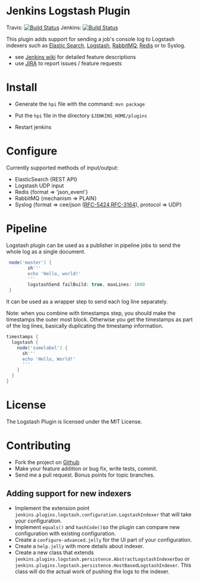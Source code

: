 Jenkins Logstash Plugin
=======================

Travis: [![Build Status](https://travis-ci.org/jenkinsci/logstash-plugin.svg?branch=master)](https://travis-ci.org/jenkinsci/logstash-plugin)
Jenkins: [![Build Status](https://ci.jenkins.io/job/Plugins/job/logstash-plugin/job/master/badge/icon)](https://ci.jenkins.io/job/Plugins/job/logstash-plugin/job/master/)

This plugin adds support for sending a job's console log to Logstash indexers such as [Elastic Search](https://www.elastic.co/products/elasticsearch), [Logstash](https://www.elastic.co/de/products/logstash), [RabbitMQ](https://www.rabbitmq.com), [Redis](https://redis.io/) or to Syslog.

* see [Jenkins wiki](https://wiki.jenkins-ci.org/display/JENKINS/Logstash+Plugin) for detailed feature descriptions
* use [JIRA](https://issues.jenkins-ci.org) to report issues / feature requests

Install
=======

* Generate the `hpi` file with the command: `mvn package`

* Put the `hpi` file in the directory `$JENKINS_HOME/plugins`
* Restart jenkins

Configure
=========

Currently supported methods of input/output:

* ElasticSearch {REST API}
* Logstash UDP input
* Redis {format => 'json_event'}
* RabbitMQ {mechanism => PLAIN}
* Syslog {format => cee/json ([RFC-5424](https://tools.ietf.org/html/rfc5424),[RFC-3164](https://tools.ietf.org/html/rfc3164)), protocol => UDP}

Pipeline
========

Logstash plugin can be used as a publisher in pipeline jobs to send the whole log as a single document.

```Groovy
 node('master') {
        sh'''
        echo 'Hello, world!'
        '''
        logstashSend failBuild: true, maxLines: 1000
 }
```

It can be used as a wrapper step to send each log line separately.

Note: when you combine with timestamps step, you should make the timestamps the outer most block. Otherwise you get the timestamps as part of the log lines, basically duplicating the timestamp information.

```Groovy
timestamps {
  logstash {
    node('somelabel') {
      sh'''
      echo 'Hello, World!'
      '''
    }
  }
}
```

License
=======

The Logstash Plugin is licensed under the MIT License.

Contributing
============

* Fork the project on [Github](https://github.com/jenkinsci/logstash-plugin)
* Make your feature addition or bug fix, write tests, commit.
* Send me a pull request. Bonus points for topic branches.

Adding support for new indexers
-------------------------------

* Implement the extension point `jenkins.plugins.logstash.configuration.LogstashIndexer` that will take your configuration.
* Implement `equals()` and `hashCode()`so the plugin can compare new configuration with existing configuration.
* Create a `configure-advanced.jelly` for the UI part of your configuration.
* Create a `help.jelly` with more details about indexer.
* Create a new class that extends `jenkins.plugins.logstash.persistence.AbstractLogstashIndexerDao` or `jenkins.plugins.logstash.persistence.HostBasedLogstashIndexer`. This class will do the actual work of pushing the logs to the indexer.
